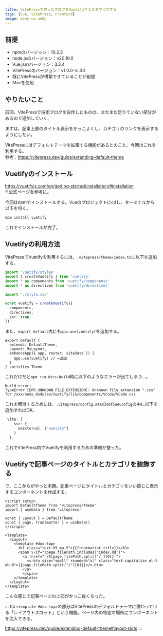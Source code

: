 ```yaml
---
title: VitePressで作ったブログをVuetifyでカスタマイズする
tags: [Vue, VitePress, Frontend]
image: many-ui.webp
---
```


## 前提
* npmのバージョン：10.2.3
* node.jsのバージョン：v20.10.0
* Vue.jsのバージョン：3.3.4
* VitePressのバージョン：v1.0.0-rc.30
* 既にVitePressが構築できていることが前提
* Macを使用


## やりたいこと
前回、VitePressで技術ブログを自作したものの、まだまだ足りていない部分があるので追加していく。

まずは、記事上部のタイトル表示をかっこよくし、カテゴリのリンクを表示するようにしたい。
    
VitePressにはデフォルトテーマを拡張する機能があるとのこと。今回はこれを利用する。  
参考：https://vitepress.dev/guide/extending-default-theme 


## Vuetifyのインストール
https://vuetifyjs.com/en/getting-started/installation/#installation  
↑公式ページを参考に。  
  
今回はnpmでインストールする。Vueのプロジェクトにcdし、ターミナルから以下を叩く。

```zsh
npm install vuetify
```
  
これでインストールが完了。


## Vuetifyの利用方法
VitePressでVuetifyを利用するには、`.vitepress/theme/index.ts`に以下を追加する。

```ts
import 'vuetify/styles'
import { createVuetify } from 'vuetify'
import * as components from 'vuetify/components'
import * as directives from 'vuetify/directives'

import './style.css'

const vuetify = createVuetify({
  components,
  directives,
  ssr: true,
})
```

また、`export default`内にも`app.use(vuetify)`を追加する。
  
```ts{5}
export default {
  extends: DefaultTheme,
  Layout: MyLayout,
  enhanceApp({ app, router, siteData }) {
    app.use(vuetify) // ←追加
  }
} satisfies Theme
```

これだけだと`npm run docs:build`時に以下のようなエラーが出てしまう…。
  
```
build error:
TypeError [ERR_UNKNOWN_FILE_EXTENSION]: Unknown file extension ".css" for /xxx/node_modules/vuetify/lib/components/VCode/VCode.css
```

これを解消するためには、`.vitepress/config.mts`の`defineConfig`の中に以下を追加すればOK。
  
```ts
 vite: {
    ssr: {
      noExternal: ["vuetify"]
    }
  },
```

これでVitePress内でVuetifyを利用するための準備が整った。


## Vuetifyで記事ページのタイトルとカテゴリを装飾する
で、ここからがやっと本題。記事ページにタイトルとカテゴリをいい感じに表示するコンポーネントを作成する。

```vue
<script setup>
import DefaultTheme from 'vitepress/theme'
import { useData } from 'vitepress'

const { Layout } = DefaultTheme
const { page, frontmatter } = useData()
</script>

<template>
  <Layout>
    <template #doc-top>
      <h1 class="text-h5 ma-5">{{frontmatter.title}}</h1>
      <span v-if="!page.filePath.includes('index.md')">
        <a :href="`/${page.filePath.split('/')[0]}`">
          <v-btn size="small" rounded="xl" class="text-capitalize ml-5 mb-8">{{page.filePath.split("/")[0]}}</v-btn>
        </a>
        </span>
    </template>
  </Layout>
</template>
```

こんな感じで記事ページの上部がかっこ良くなった。

::: tip
`<template #doc-top>`の部分はVitePressのデフォルトテーマに備わっている「レイアウトスロット」という機能。ページ内の特定の場所にコンポーネントを注入できる。

https://vitepress.dev/guide/extending-default-theme#layout-slots
:::